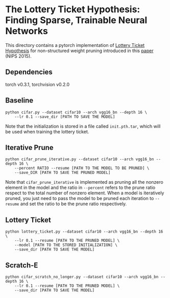 # The Lottery Ticket Hypothesis: Finding Sparse, Trainable Neural Networks

This directory contains a pytorch implementation of [Lottery Ticket Hypothesis](https://arxiv.org/abs/1803.03635) for non-structured weight pruning introduced in this [paper](https://arxiv.org/abs/1506.02626) (NIPS 2015).

## Dependencies
torch v0.3.1, torchvision v0.2.0

## Baseline 

```shell
python cifar.py --dataset cifar10 --arch vgg16_bn --depth 16 \
    --lr 0.1 --save_dir [PATH TO SAVE THE MODEL]
```
Note that the initialization is stored in a file called `init.pth.tar`, which will be used when training the lottery ticket.

## Iterative Prune

```shell
python cifar_prune_iterative.py --dataset cifar10 --arch vgg16_bn --depth 16 \
    --percent RATIO --resume [PATH TO THE MODEL TO BE PRUNED] \
    --save_DIR [PATH TO SAVE THE PRUNED MODEL]
```
Note that `cifar_prune_iterative` is implemented as pruning all the nonzero element in the model and the ratio in `--percent` refers to the prune ratio respect to the total number of nonzero element. When a model is iteratively pruned, you just need to pass the model to be pruned each iteration to `--resume` and set the ratio to be the prune ratio respectively.

## Lottery Ticket

```shell
python lottery_ticket.py --dataset cifar10 --arch vgg16_bn --depth 16 \
    --lr 0.1 --resume [PATH TO THE PRUNED MODEL] \
    --model [PATH TO THE STORED INITIALIZATION] \
    --save_dir [PATH TO SAVE THE MODEL]
```

## Scratch-E
```
python cifar_scratch_no_longer.py --dataset cifar10 --arch vgg16_bn --depth 16 \
    --lr 0.1 --resume [PATH TO THE PRUNED MODEL] \
    --save_dir [PATH TO SAVE THE MODEL]
```

